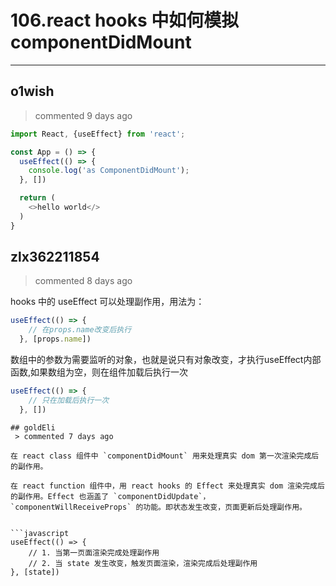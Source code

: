 
 # 106.react hooks 中如何模拟 componentDidMount 
  
 ***
## o1wish 
 > commented 9 days ago 


```javascript
import React, {useEffect} from 'react';

const App = () => {
  useEffect(() => {
    console.log('as ComponentDidMount');
  }, [])

  return (
    <>hello world</>
  )
}

```
## zlx362211854 
 > commented 8 days ago 

hooks 中的 useEffect 可以处理副作用，用法为：

```js
useEffect(() => {
    // 在props.name改变后执行
  }, [props.name])

```
数组中的参数为需要监听的对象，也就是说只有对象改变，才执行useEffect内部函数,如果数组为空，则在组件加载后执行一次

```js
useEffect(() => {
    // 只在加载后执行一次
  }, [])

```

```
## goldEli 
 > commented 7 days ago 

在 react class 组件中 `componentDidMount` 用来处理真实 dom 第一次渲染完成后的副作用。

在 react function 组件中，用 react hooks 的 Effect 来处理真实 dom 渲染完成后的副作用。Effect 也涵盖了 `componentDidUpdate`，`componentWillReceiveProps` 的功能。即状态发生改变，页面更新后处理副作用。


```javascript
useEffect(() => {
    // 1. 当第一页面渲染完成处理副作用
    // 2. 当 state 发生改变，触发页面渲染，渲染完成后处理副作用
}, [state])

```